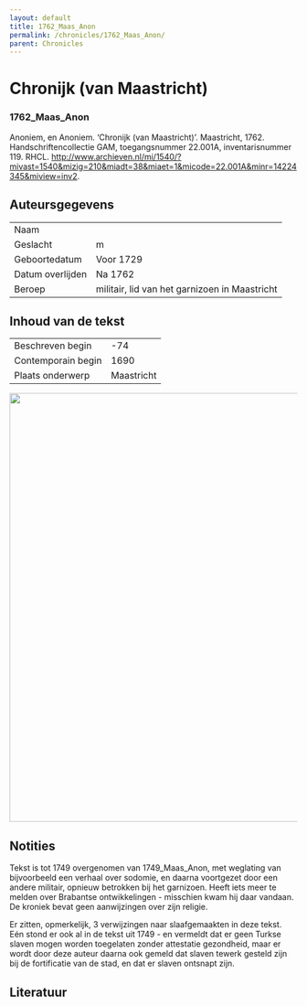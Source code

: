 ```yaml
---
layout: default
title: 1762_Maas_Anon
permalink: /chronicles/1762_Maas_Anon/
parent: Chronicles
--- 
```



# Chronijk (van Maastricht) 

### 1762_Maas_Anon 

Anoniem, en Anoniem. ‘Chronijk (van Maastricht)’. Maastricht, 1762. Handschriftencollectie GAM, toegangsnummer 22.001A, inventarisnummer 119. RHCL. http://www.archieven.nl/mi/1540/?mivast=1540&mizig=210&miadt=38&miaet=1&micode=22.001A&minr=14224345&miview=inv2. 

## Auteursgegevens 

| | | 
| --------------- | --------------- | 
| Naam |   | 
| Geslacht | m | 
| Geboortedatum | Voor 1729 | 
| Datum overlijden | Na 1762 | 
| Beroep | militair, lid van het garnizoen in Maastricht | 

## Inhoud van de tekst 

| | | 
| --------------- | --------------- | 
| Beschreven begin | -74 | 
| Contemporain begin | 1690 | 
| Plaats onderwerp | Maastricht | 

[<img src="..\..\barplots_chronicles\1762_Maas_Anon.jpg" width="750"/>](..\..\barplots_chronicles\1762_Maas_Anon.jpg) 

## Notities 

Tekst is tot 1749 overgenomen van 1749_Maas_Anon, met weglating van bijvoorbeeld een verhaal over sodomie, en daarna voortgezet door een andere militair, opnieuw
betrokken bij het garnizoen. Heeft iets meer te melden over Brabantse
ontwikkelingen - misschien kwam hij daar vandaan. De kroniek bevat geen aanwijzingen over zijn
religie.

Er zitten, opmerkelijk, 3 verwijzingen naar slaafgemaakten in deze tekst. Eén
stond er ook al in de tekst uit 1749 - en vermeldt dat er geen Turkse slaven
mogen worden toegelaten zonder attestatie gezondheid, maar er wordt door deze
auteur daarna ook gemeld dat slaven tewerk gesteld zijn bij de fortificatie
van de stad, en dat er slaven ontsnapt zijn.  



## Literatuur 

